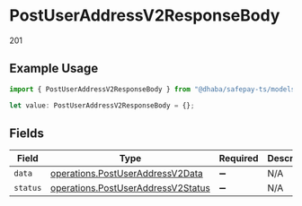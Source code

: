 # PostUserAddressV2ResponseBody

201

## Example Usage

```typescript
import { PostUserAddressV2ResponseBody } from "@dhaba/safepay-ts/models/operations";

let value: PostUserAddressV2ResponseBody = {};
```

## Fields

| Field                                                                                    | Type                                                                                     | Required                                                                                 | Description                                                                              |
| ---------------------------------------------------------------------------------------- | ---------------------------------------------------------------------------------------- | ---------------------------------------------------------------------------------------- | ---------------------------------------------------------------------------------------- |
| `data`                                                                                   | [operations.PostUserAddressV2Data](../../models/operations/postuseraddressv2data.md)     | :heavy_minus_sign:                                                                       | N/A                                                                                      |
| `status`                                                                                 | [operations.PostUserAddressV2Status](../../models/operations/postuseraddressv2status.md) | :heavy_minus_sign:                                                                       | N/A                                                                                      |